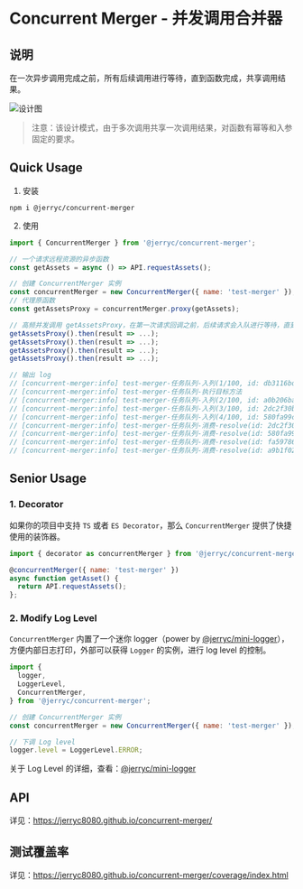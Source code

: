 # Concurrent Merger - 并发调用合并器

## 说明

在一次异步调用完成之前，所有后续调用进行等待，直到函数完成，共享调用结果。

![设计图](https://bluesun-1252625244.cos.ap-guangzhou.myqcloud.com/img/20201212113844.png)

> 注意：该设计模式，由于多次调用共享一次调用结果，对函数有幂等和入参固定的要求。

## Quick Usage

1. 安装

```shell
npm i @jerryc/concurrent-merger
```

2. 使用

```javascript
import { ConcurrentMerger } from '@jerryc/concurrent-merger';

// 一个请求远程资源的异步函数
const getAssets = async () => API.requestAssets();

// 创建 ConcurrentMerger 实例
const concurrentMerger = new ConcurrentMerger({ name: 'test-merger' });
// 代理原函数
const getAssetsProxy = concurrentMerger.proxy(getAssets);

// 高频并发调用 getAssetsProxy，在第一次请求回调之前，后续请求会入队进行等待，直到请求完之后，释放队列，共享结果。
getAssetsProxy().then(result => ...);
getAssetsProxy().then(result => ...);
getAssetsProxy().then(result => ...);
getAssetsProxy().then(result => ...);

// 输出 log
// [concurrent-merger:info] test-merger-任务队列-入列(1/100, id: db3116bd-e4e7-4c6e-9397-32ce015e6225)
// [concurrent-merger:info] test-merger-任务队列-执行目标方法
// [concurrent-merger:info] test-merger-任务队列-入列(2/100, id: a0b206ba-a3af-4e54-9f99-13206595d1df)
// [concurrent-merger:info] test-merger-任务队列-入列(3/100, id: 2dc2f30b-66ff-4101-9eff-56530131689c)
// [concurrent-merger:info] test-merger-任务队列-入列(4/100, id: 580fa99c-8794-495c-b805-8c72978e3fa1)
// [concurrent-merger:info] test-merger-任务队列-消费-resolve(id: 2dc2f30b-66ff-4101-9eff-56530131689c)
// [concurrent-merger:info] test-merger-任务队列-消费-resolve(id: 580fa99c-8794-495c-b805-8c72978e3fa1)
// [concurrent-merger:info] test-merger-任务队列-消费-resolve(id: fa597867-38ef-4e84-ae21-6760a136ab15)
// [concurrent-merger:info] test-merger-任务队列-消费-resolve(id: a9b1f027-c6ba-4895-a5a1-41be45853ba9)
```

## Senior Usage

### 1. Decorator

如果你的项目中支持 `TS` 或者 `ES Decorator`，那么 `ConcurrentMerger` 提供了快捷使用的装饰器。

```javascript
import { decorator as concurrentMerger } from '@jerryc/concurrent-merger';

@concurrentMerger({ name: 'test-merger' })
async function getAsset() {
  return API.requestAssets();
};
```

### 2. Modify Log Level

`ConcurrentMerger` 内置了一个迷你 logger（power by [@jerryc/mini-logger](https://github.com/JerryC8080/mini-logger)），方便内部日志打印，外部可以获得 `Logger` 的实例，进行 log level 的控制。

```javascript
import {
  logger,
  LoggerLevel,
  ConcurrentMerger,
} from '@jerryc/concurrent-merger';

// 创建 ConcurrentMerger 实例
const concurrentMerger = new ConcurrentMerger({ name: 'test-merger' });

// 下调 Log level
logger.level = LoggerLevel.ERROR;
```

关于 Log Level 的详细，查看：[@jerryc/mini-logger](https://github.com/JerryC8080/mini-logger)

## API

详见：https://jerryc8080.github.io/concurrent-merger/

## 测试覆盖率

详见：https://jerryc8080.github.io/concurrent-merger/coverage/index.html
